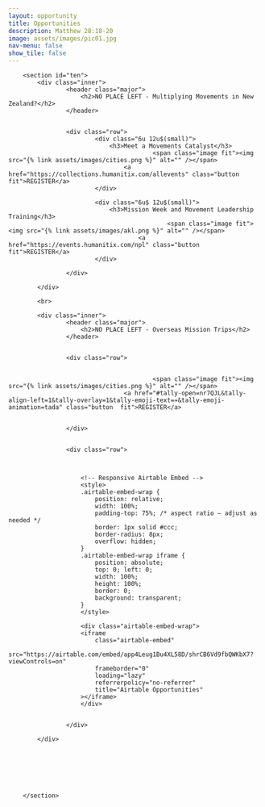 ```yaml
---
layout: opportunity
title: Opportunities
description: Matthew 28:18-20
image: assets/images/pic01.jpg
nav-menu: false
show_tile: false
---
```


<div id="main" class="alt">

        <section id="ten">
            <div class="inner">
					<header class="major">
						<h2>NO PLACE LEFT - Multiplying Movements in New Zealand?</h2>
					</header>
				
				
					<div class="row">
							<div class="6u 12u$(small)">
								<h3>Meet a Movements Catalyst</h3>
											<span class="image fit"><img src="{% link assets/images/cities.png %}" alt="" /></span>
									<a href="https://collections.humanitix.com/allevents" class="button  fit">REGISTER</a>
							</div>

							<div class="6u$ 12u$(small)">
								<h3>Mission Week and Movement Leadership Training</h3>
												<span class="image fit"><img src="{% link assets/images/akl.png %}" alt="" /></span>
										<a href="https://events.humanitix.com/npl" class="button  fit">REGISTER</a>
							</div>
					
					</div>   
					
        	</div>

			<br>

			<div class="inner">
					<header class="major">
						<h2>NO PLACE LEFT - Overseas Mission Trips</h2>
					</header>
				
				
					<div class="row">


											<span class="image fit"><img src="{% link assets/images/cities.png %}" alt="" /></span>
									<a href="#tally-open=nr7QJL&tally-align-left=1&tally-overlay=1&tally-emoji-text=✈️&tally-emoji-animation=tada" class="button  fit">REGISTER</a>

					
					</div>   


					<div class="row">



						<!-- Responsive Airtable Embed -->
						<style>
						.airtable-embed-wrap {
							position: relative;
							width: 100%;
							padding-top: 75%; /* aspect ratio – adjust as needed */
							border: 1px solid #ccc;
							border-radius: 8px;
							overflow: hidden;
						}
						.airtable-embed-wrap iframe {
							position: absolute;
							top: 0; left: 0;
							width: 100%;
							height: 100%;
							border: 0;
							background: transparent;
						}
						</style>

						<div class="airtable-embed-wrap">
						<iframe 
							class="airtable-embed"
							src="https://airtable.com/embed/app4Leug1Bu4XL58D/shrCB6Vd9fbQWKbX7?viewControls=on"
							frameborder="0"
							loading="lazy"
							referrerpolicy="no-referrer"
							title="Airtable Opportunities"
						></iframe>
						</div>

					
					</div>   
					
        	</div>



		 

				

        </section>

</div>
